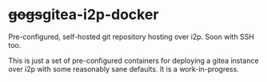 # ~~gogs~~gitea-i2p-docker

Pre-configured, self-hosted git repository hosting over i2p. Soon with SSH
too.

This is just a set of pre-configured containers for deploying a gitea instance
over i2p with some reasonably sane defaults. It is a work-in-progress.
